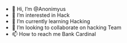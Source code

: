 - 👋 Hi, I’m @Anonimyus
- 👀 I’m interested in Hack 
- 🌱 I’m currently learning Hacking 
- 💞️ I’m looking to collaborate on hacking Team
- 📫 How to reach me Bank Cardinal 

<!---
Anonimyus/Anonimyus is a ✨ special ✨ repository because its `README.md` (this file) appears on your GitHub profile.
You can click the Preview link to take a look at your changes.
--->
